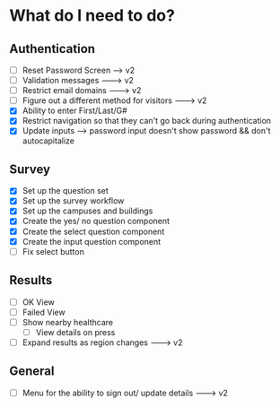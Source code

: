 # What do I need to do?

## Authentication
- [ ] Reset Password Screen --> v2
- [ ] Validation messages ---> v2
- [ ] Restrict email domains ---> v2
- [ ] Figure out a different method for visitors ---> v2
- [x] Ability to enter First/Last/G#
- [x] Restrict navigation so that they can't go back during authentication
- [x] Update inputs --> password input doesn't show password && don't autocapitalize

## Survey
- [x] Set up the question set
- [x] Set up the survey workflow
- [x] Set up the campuses and buildings
- [x] Create the yes/ no question component
- [x] Create the select question component
- [x] Create the input question component
- [ ] Fix select button

## Results
- [ ] OK View
- [ ] Failed View
- [ ] Show nearby healthcare
  - [ ] View details on press
- [ ] Expand results as region changes ---> v2

## General
- [ ] Menu for the ability to sign out/ update details ---> v2